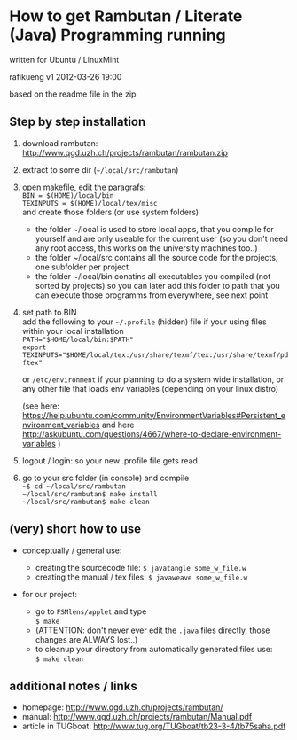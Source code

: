 How to get Rambutan / Literate (Java) Programming running
=========================================================
written for Ubuntu / LinuxMint
                           
rafikueng
v1 2012-03-26 19:00

based on the readme file in the zip

Step by step installation
-------------------------

1. download rambutan:  
    http://www.qgd.uzh.ch/projects/rambutan/rambutan.zip
    
2. extract to some dir (`~/local/src/rambutan`)

3. open makefile, edit the paragrafs:  
    `BIN = $(HOME)/local/bin`  
    `TEXINPUTS = $(HOME)/local/tex/misc`  
    and create those folders (or use system folders)
    
    *    the folder ~/local is used to store local apps, that you compile for yourself and are only useable for the current user (so you don't need any root access, this works on the university machines too..)
    *    the folder ~/local/src contains all the source code for the projects, one subfolder per project
    *    the folder ~/local/bin conatins all executables you compiled (not sorted by projects) so you can later add this folder to path that you can execute those programms from everywhere, see next point
    
4. set path to BIN  
    add the following to your `~/.profile` (hidden) file if your using files within your local installation  
    `PATH="$HOME/local/bin:$PATH"`  
    `export TEXINPUTS="$HOME/local/tex:/usr/share/texmf/tex:/usr/share/texmf/pdftex"`   
    
    or `/etc/environment` if your planning to do a system wide installation,
    or any other file that loads env variables (depending on your linux distro)
    
    (see here: https://help.ubuntu.com/community/EnvironmentVariables#Persistent_environment_variables
    and here http://askubuntu.com/questions/4667/where-to-declare-environment-variables )

   
5. logout / login: so your new .profile file gets read

6. go to your src folder (in console) and compile  
    `~$ cd ~/local/src/rambutan`  
    `~/local/src/rambutan$ make install`  
    `~/local/src/rambutan$ make clean`  

    
(very) short how to use    
-----------------------
* conceptually / general use:
    * creating the sourcecode file: `$ javatangle some_w_file.w`
    * creating the manual / tex files: `$ javaweave some_w_file.w`

* for our project:
    * go to `FSMlens/applet` and type  
        `$ make`
    * (ATTENTION: don't never ever edit the `.java` files directly, those changes are ALWAYS lost..)
    * to cleanup your directory from automatically generated files use:  
        `$ make clean`


additional notes / links
------------------------
* homepage: http://www.qgd.uzh.ch/projects/rambutan/
* manual: http://www.qgd.uzh.ch/projects/rambutan/Manual.pdf
* article in TUGboat: http://www.tug.org/TUGboat/tb23-3-4/tb75saha.pdf

